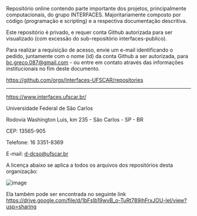 Repositório online contendo parte importante dos projetos, principalmente computacionais, do grupo
INTERFACES. Majoritariamente composto por código (programação e scripting) e a respectiva documentação
descritiva.

Este repositório é privado, e requer conta Github autorizada para ser visualizado (com excessão do sub-repositório interfaces-publico).

Para realizar a requisição de acesso, envie um e-mail identificando o pedido, juntamente com o nome (id)
da conta Github a ser autorizada, para bc.greco.087@gmail.com - ou entre em contato através das
informações institucionais no fim deste documento.

https://github.com/orgs/Interfaces-UFSCAR/repositories

-------------------------------------------------------

https://www.interfaces.ufscar.br/

Universidade Federal de São Carlos

Rodovia Washington Luis, km 235 - São Carlos - SP - BR

CEP: 13565-905

Telefone: 16 3351-8369

E-mail: d-dcso@ufscar.br

A licença abaixo se aplica a todos os arquivos dos repositórios desta organização:

![image](https://github.com/Interfaces-UFSCAR/.github/assets/109227866/74b9eb31-5e7e-4254-b7ac-f31beee9c508)

Ela também pode ser encontrada no seguinte link https://drive.google.com/file/d/1bFsIb19wvB_o-TuRt789ihFrxJOU-leI/view?usp=sharing
